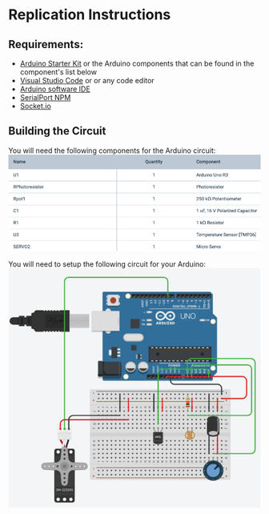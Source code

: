 # Replication Instructions

## Requirements:
* [Arduino Starter Kit](https://search.arduino.cc/search/?tab=&q=starter+kit) or the Arduino components that can be found in the component's list below
* [Visual Studio Code](https://code.visualstudio.com/) or or any code editor
* [Arduino software IDE](https://create.arduino.cc/editor) 
* [SerialPort NPM](https://www.npmjs.com/package/serialport)
* [Socket.io](https://socket.io/)

## Building the Circuit
You will need the following components for the Arduino circuit:
![ComponentsList](ComponentsList.png)

You will need to setup the following circuit for your Arduino:
![Circuit](Circuit.png)



